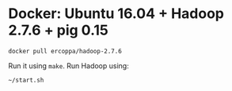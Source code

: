 # Docker: Ubuntu 16.04 + Hadoop 2.7.6 + pig 0.15

```
docker pull ercoppa/hadoop-2.7.6
```

Run it using `make`. Run Hadoop using:
```
~/start.sh
```
